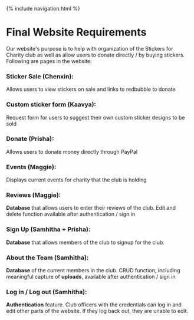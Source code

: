 {% include navigation.html %}

# Final Website Requirements

Our website's purpose is to help with organization of the Stickers for Charity club as well as allow users to donate directly / by buying stickers. Following are pages in the website:

### Sticker Sale (Chenxin): 
Allows users to view stickers on sale and links to redbubble to donate

### Custom sticker form (Kaavya): 
Request form for users to suggest their own custom sticker designs to be sold

### Donate (Prisha): 
Allows users to donate money directly through PayPal

### Events (Maggie): 
Displays current events for charity that the club is holding

### Reviews (Maggie): 
**Database** that allows users to enter their reviews of the club. Edit and delete function available after authentication / sign in

### Sign Up (Samhitha + Prisha): 
**Database** that allows members of the club to signup for the club. 

### About the Team (Samhitha): 
**Database** of the current members in the club. CRUD function, including meaningful capture of **uploads**, available after authentication / sign in

### Log in / Log out (Samhitha): 
**Authentication** feature. Club officers with the credentials can log in and edit other parts of the website. If they log back out, they are unable to edit.
